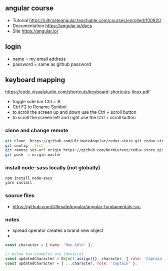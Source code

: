 ## angular course
  * Tutorial https://ultimateangular.teachable.com/courses/enrolled/100820
  * Documentation https://angular.io/docs
  * Site https://angular.io/

## login
  * name = my email address
  * password = same as github password

## keyboard mapping
https://code.visualstudio.com/shortcuts/keyboard-shortcuts-linux.pdf

* toggle side bar Ctrl + B
* Ctrl F2 to Rename Symbol
* to scroll the screen up and down use the Ctrl + scroll button
* to scroll the screen left and right use the Ctrl + scroll button

### clone and change remote

```bash
git clone  https://github.com/UltimateAngular/redux-store.git redux-store
git config --list
git remote set-url origin https://github.com/NormLorenz/redux-store.git
git push -u origin master
```

### install node-sass locally (not globally)

```bash
npm install node-sass
yarn install
```

### source files

* https://github.com/UltimateAngular/angular-fundamentals-src

### notes

* spread operator creates a brand new object
* 

```javascript
const character = { name: 'Han Solo' };

// below two examples are identical
const updatedCharacter = Object.assign({}, character, { role: 'Captain' });
const updatedCharacter = { ...character, role: 'Captain' };
```
